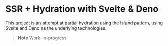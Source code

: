 # SSR + Hydration with Svelte & Deno

This project is an attempt at partial hydration using the Island pattern,
using Svelte and Deno as the underlying technologies.

> **Note**
> Work-in-progress